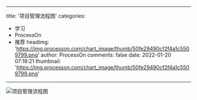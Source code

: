 
---
title: '项目管理流程图'
categories: 
 - 学习
 - ProcessOn
 - 推荐
headimg: 'https://img.processon.com/chart_image/thumb/50fe29490cf2f4a1c5509799.png'
author: ProcessOn
comments: false
date: 2022-01-20 07:18:21
thumbnail: 'https://img.processon.com/chart_image/thumb/50fe29490cf2f4a1c5509799.png'
---

<div>   
<img class="thumb" alt="项目管理流程图" src="https://img.processon.com/chart_image/thumb/50fe29490cf2f4a1c5509799.png" referrerpolicy="no-referrer">
<p></p>  
</div>
            